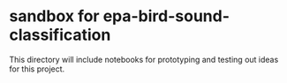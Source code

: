 # sandbox for epa-bird-sound-classification

This directory will include notebooks for prototyping and testing out ideas for this project.